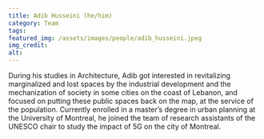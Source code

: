 ```yaml
---
title: Adib Husseini (he/him)
category: Team
tags:
featured_img: /assets/images/people/adib_husseini.jpeg
img_credit:
alt:
---
```

During his studies in Architecture, Adib got interested in revitalizing marginalized and lost spaces by the industrial development and the mechanization of society in some cities on the coast of Lebanon, and focused on putting these public spaces back on the map, at the service of the population. Currently enrolled in a master’s degree in urban planning at the University of Montreal, he joined the team of research assistants of the UNESCO chair to study the impact of 5G on the city of Montreal.